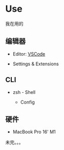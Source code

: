 # Use

我在用的

## 编辑器

- Editor: [VSCode](https://code.visualstudio.com/)

- Settings & Extensions

## CLI

- zsh - Shell

  - Config

## 硬件

- MacBook Pro 16' M1

未完。。。
